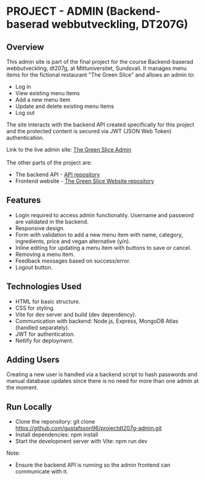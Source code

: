 # PROJECT - ADMIN (Backend-baserad webbutveckling, DT207G)

## Overview

This admin site is part of the final project for the course Backend-baserad webbutveckling, dt207g, at Mittuniversitet, Sundsvall.
It manages menu items for the fictional restaurant "The Green Slice" and allows an admin to:
* Log in
* View existing menu items
* Add a new menu item
* Update and delete existing menu items
* Log out

The site interacts with the backend API created specifically for this project and the protected content is secured via JWT (JSON Web Token) authentication.

Link to the live admin site: [The Green Slice Admin](https://dt207gadminjg.netlify.app/admin.html)
<br><br>
The other parts of the project are:
* The backend API - [API repository](https://github.com/gustafsson96/projectdt207g-api.git)
* Frontend website - [The Green Slice Website repository](https://github.com/gustafsson96/projectdt207g-site.git)

## Features
* Login required to access admin functionality. Username and password are validated in the backend.
* Responsive design.
* Form with validation to add a new menu item with name, category, ingredients, price and vegan alternative (y/n).
* Inline editing for updating a menu item with buttons to save or cancel.
* Removing a menu item. 
* Feedback messages based on success/error.
* Logout button.

## Technologies Used
* HTML for basic structure.
* CSS for styling.
* Vite for dev server and build (dev dependency).
* Communication with backend: Node.js, Express, MongoDB Atlas (handled separately).
* JWT for authentication.
* Netlify for deployment.

## Adding Users
Creating a new user is handled via a backend script to hash passwords and manual database updates since there is no need for more than one admin at the moment. 

## Run Locally
* Clone the reponsitory: git clone https://github.com/gustafsson96/projectdt207g-admin.git
* Install dependencies: npm install
* Start the development server with Vite: npm run dev

Note:
* Ensure the backend API is running so the admin frontend can communicate with it.

